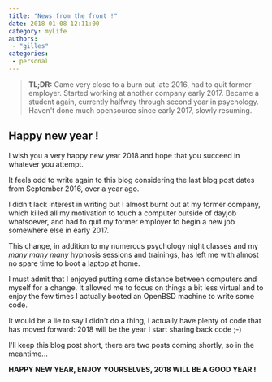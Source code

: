 ```yaml
---
title: "News from the front !"
date: 2018-01-08 12:11:00
category: myLife
authors:
 - "gilles"
categories:
 - personal
---
```



<blockquote>
    <b>TL;DR:</b>
	Came very close to a burn out late 2016, had to quit former employer.
	Started working at another company early 2017.
	Became a student again, currently halfway through second year in psychology.
	Haven't done much opensource since early 2017, slowly resuming.
</blockquote>

Happy new year !
----------------
I wish you a very happy new year 2018 and hope that you succeed in whatever you attempt.


It feels odd to write again to this blog considering the last blog post dates from September 2016, over a year ago.


I didn't lack interest in writing but I almost burnt out at my former company,
which killed all my motivation to touch a computer outside of dayjob whatsoever,
and had to quit my former employer to begin a new job somewhere else in early 2017.


This change,
in addition to my numerous psychology night classes and my _many many many_ hypnosis sessions and trainings,
has left me with almost no spare time to boot a laptop at home.


I must admit that I enjoyed putting some distance between computers and myself for a change.
It allowed me to focus on things a bit less virtual and to enjoy the few times I actually booted an OpenBSD machine to write some code.


It would be a lie to say I didn't do a thing,
I actually have plenty of code that has moved forward:
2018 will be the year I start sharing back code ;-)


I'll keep this blog post short,
there are two posts coming shortly,
so in the meantime...


**HAPPY NEW YEAR, ENJOY YOURSELVES, 2018 WILL BE A GOOD YEAR !**
